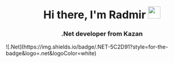 <h1 align="center">Hi there, I'm Radmir</a> 
<img src="https://github.com/blackcater/blackcater/raw/main/images/Hi.gif" height="32"/></h1>
<h3 align="center">.Net developer from Kazan</h3>
![.Net](https://img.shields.io/badge/.NET-5C2D91?style=for-the-badge&logo=.net&logoColor=white)
<!--
**kasquad/kasquad** is a ✨ _special_ ✨ repository because its `README.md` (this file) appears on your GitHub profile.

Here are some ideas to get you started:

- 🔭 I’m currently working on ...
- 🌱 I’m currently learning ...
- 👯 I’m looking to collaborate on ...
- 🤔 I’m looking for help with ...
- 💬 Ask me about ...
- 📫 How to reach me: ...
- 😄 Pronouns: ...
- ⚡ Fun fact: ...
-->

